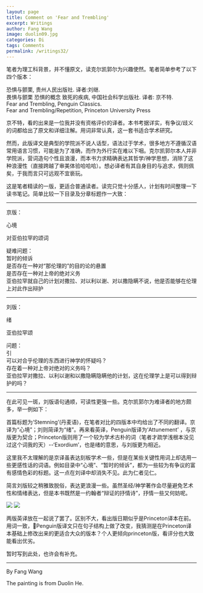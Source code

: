 ```yaml
---
layout: page
title: Comment on 'Fear and Trembling'
excerpt: Writings
author: Fang Wang
image: duolin09.jpg
categories: Di
tags: Comments
permalink: /writings32/
---
```


笔者为理工科背景，并不懂原文，读克尔凯郭尔为兴趣使然。笔者简单参考了以下四个版本：

恐惧与颤栗, 贵州人民出版社. 译者:刘继.   
畏惧与颤栗 恐惧的概念 致死的疾病, 中国社会科学出版社. 译者: 京不特.   
Fear and Trembling, Penguin Classics.   
Fear and Trembling/Repetition, Princeton University Press

京不特，看的出来是一位我并没有资格评价的译者。本书考据详实，有争议/歧义的词都给出了原文和详细注解。用词非常认真，这一套书适合学术研究。

然而，此版译文是典型的学院派不说人话型，语法过于学术，很多地方不遵循汉语常用语言习惯，可能是为了准确，而作为外行实在难以下咽。克尔凯郭尔本人并非学院派，营词造句个性且浪漫，而本书力求精确表达其哲学/神学思想，消除了这种浪漫性（直接跨越了审美体验哈哈哈）。想必译者有其自身目的与追求，佩则佩矣，于我而言只可远观不宜亵玩。



这是笔者精读的一版，更适合普通读者。读完只觉十分感人，计划有时间整理一下读书笔记。简单比较一下目录及分章标题作一大致：

****

京版：

心境   

对亚伯拉罕的颂词 

疑难问题：    
暂时的倾诉    
是否存在一种对“那伦理的”的目的论的悬置    
是否存在一种对上帝的绝对义务   
亚伯拉罕就自己的计划对撒拉、对以利以谢、对以撒隐瞒不说，他是否能够在伦理上对此作出辩护

****

刘版：

绪 

亚伯拉罕颂 

问题：    
引    
可以对合乎伦理的东西进行神学的怀疑吗？    
存在着一种对上帝对绝对的义务吗？    
亚伯拉罕对撒拉、以利以谢和以撒隐瞒隐瞒他的计划，这在伦理学上是可以得到辩护的吗？

****

在此可见一斑，刘版语句通顺，可读性更强一些。克尔凯郭尔为难译者的地方颇多，举一例如下：

首篇标题为‘Stemning’(丹麦语)，在笔者对比的四版本中均给出了不同的翻译。京译为“心境”；刘则简译为“绪”。再来看英译，Penguin版译为‘Attunement’ ，与京版更为契合；Princeton版则用了一个较为学术古朴的词（笔者才疏学浅根本没见过这个词我的天）--‘Exordium’，也是绪的意思，与刘版更为相近。

这里我不太理解的是京译虽表达刻板学术一些，但是在某些关键性用词上却选用一些更感性话的词语。例如目录中“心境”、“暂时的倾诉”，都为一些较为有争议的富有感情色彩的标题。这一点在刘译中却消失不见。此为仁者见仁。

简言刘版较之稍雅致脱俗，表达更浪漫一些。虽然圣经/神学著作会尽量避免艺术性和情绪表达，但是本书既然是一约翰者“辩证的抒情诗”，抒情一些又何妨呢。

![]({{site.baseurl}}/img/FT01.jpg)
![]({{site.baseurl}}/img/FT02.jpg)

两版英译放在一起说了罢了。区别不大，看出版日期似乎是Princeton译本在前。用词一致，Penguin版译文只在句子结构上做了改变，我猜测是在Princeton译本基础上修改出来的更适合大众的版本？个人更倾向princeton版，看评分也大致能看出优劣。

暂时写到此处，也许会有补充。

****

By Fang Wang

The painting is from Duolin He.
